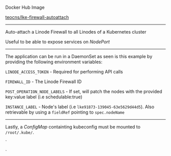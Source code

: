 
Docker Hub Image

[teocns/lke-firewall-autoattach](https://hub.docker.com/repository/docker/teocns/lke-firewall-autoattach/general)

___

Auto-attach a Linode Firewall to all Linodes of a Kubernetes cluster

Useful to be able to expose services on _NodePort_



---

The application can be run in a DaemonSet as seen is this example by providing the following environment variables:

`LINODE_ACCESS_TOKEN` - Required for performing API calls

`FIREWALL_ID` - The Linode Firewall ID

`POST_OPERATION_NODE_LABELS` - If set, will patch the nodes with the provided key:value label (i.e schedulable:true)

`INSTANCE_LABEL` - Node's label (i.e `lke91873-139045-63e5629d44d5`). Also retrievable by using a `fieldRef` pointing to `spec.nodeName`

---


Lastly, a _ConfigMap_ containting kubeconfig must be mounted to `/root/.kube/`.



`


`

